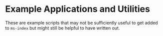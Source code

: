 # Example Applications and Utilities

These are example scripts that may not be sufficiently useful to get added to
`ms-index` but might still be helpful to have written out.